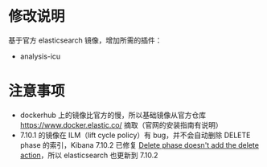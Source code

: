 # 修改说明
基于官方 elasticsearch 镜像，增加所需的插件： 
- analysis-icu

# 注意事项
- dockerhub 上的镜像比官方的慢，所以基础镜像从官方仓库 <https://www.docker.elastic.co/> 摘取（官网的安装指南有说明）
- 7.10.1 的镜像在 ILM（lift cycle policy）有 bug，并不会自动删除 DELETE phase 的索引，Kibana 7.10.2 已修复 [Delete phase doesn't add the delete action](https://github.com/elastic/kibana/issues/84442)，所以 elasticsearch 也更新到 7.10.2

